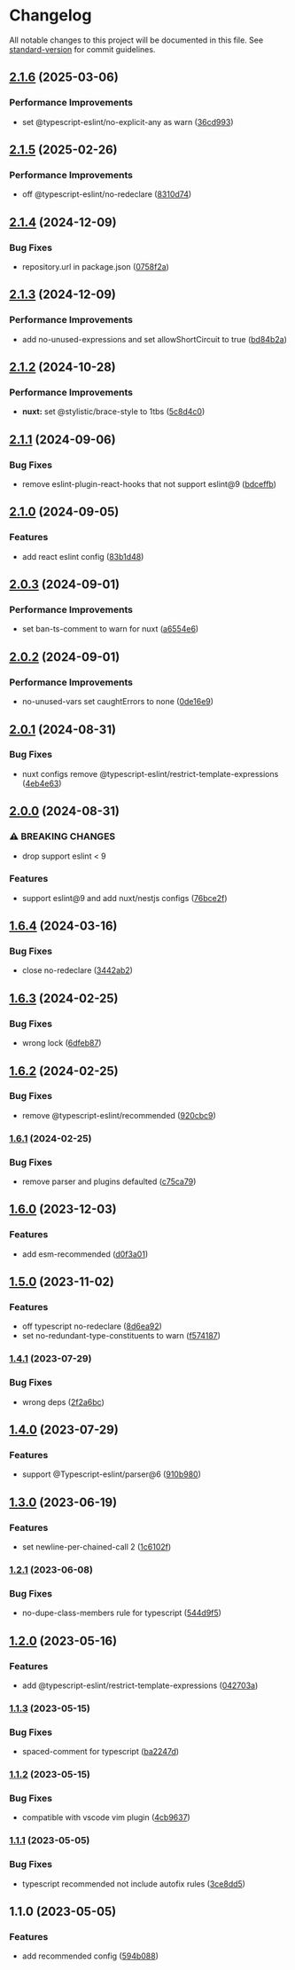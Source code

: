 # Changelog

All notable changes to this project will be documented in this file. See [standard-version](https://github.com/conventional-changelog/standard-version) for commit guidelines.

## [2.1.6](https://github.com/buka-inc/npm.eslint-config/compare/v2.1.5...v2.1.6) (2025-03-06)


### Performance Improvements

* set @typescript-eslint/no-explicit-any as warn ([36cd993](https://github.com/buka-inc/npm.eslint-config/commit/36cd9930dd7c926c430b462bac50bcd288131d38))

## [2.1.5](https://github.com/buka-inc/npm.eslint-config/compare/v2.1.4...v2.1.5) (2025-02-26)


### Performance Improvements

* off @typescript-eslint/no-redeclare ([8310d74](https://github.com/buka-inc/npm.eslint-config/commit/8310d7433c4256edf3dac49ba08efd68f814c77e))

## [2.1.4](https://github.com/buka-inc/npm.eslint-config/compare/v2.1.3...v2.1.4) (2024-12-09)


### Bug Fixes

* repository.url in package.json ([0758f2a](https://github.com/buka-inc/npm.eslint-config/commit/0758f2ae5416c6957e6b59c2b65d2cd9810027f2))

## [2.1.3](https://github.com/buka-inc/npm.eslint-config/compare/v2.1.2...v2.1.3) (2024-12-09)


### Performance Improvements

* add no-unused-expressions and set allowShortCircuit to true ([bd84b2a](https://github.com/buka-inc/npm.eslint-config/commit/bd84b2a3077a0418f86892faa8251684c7d22898))

## [2.1.2](https://github.com/buka-lnc/npm.eslint-config/compare/v2.1.1...v2.1.2) (2024-10-28)


### Performance Improvements

* **nuxt:** set @stylistic/brace-style to 1tbs ([5c8d4c0](https://github.com/buka-lnc/npm.eslint-config/commit/5c8d4c07b09a866e382793aa08afbf44634af5fb))

## [2.1.1](https://github.com/buka-lnc/npm.eslint-config/compare/v2.1.0...v2.1.1) (2024-09-06)


### Bug Fixes

* remove eslint-plugin-react-hooks that not support eslint@9 ([bdceffb](https://github.com/buka-lnc/npm.eslint-config/commit/bdceffb8fe59dd12ff20893c33904526f5d2e400))

## [2.1.0](https://github.com/buka-lnc/npm.eslint-config/compare/v2.0.3...v2.1.0) (2024-09-05)


### Features

* add react eslint config ([83b1d48](https://github.com/buka-lnc/npm.eslint-config/commit/83b1d48915469630b7a72561e7d6408996db4b63))

## [2.0.3](https://github.com/buka-lnc/npm.eslint-config/compare/v2.0.2...v2.0.3) (2024-09-01)


### Performance Improvements

* set ban-ts-comment to warn for nuxt ([a6554e6](https://github.com/buka-lnc/npm.eslint-config/commit/a6554e6bf20d311f1463609fe05e39740c405ca8))

## [2.0.2](https://github.com/buka-lnc/npm.eslint-config/compare/v2.0.1...v2.0.2) (2024-09-01)


### Performance Improvements

* no-unused-vars set caughtErrors to none ([0de16e9](https://github.com/buka-lnc/npm.eslint-config/commit/0de16e987650cb8bb5ef869c1c0ccb09beab3c23))

## [2.0.1](https://github.com/buka-lnc/npm.eslint-config/compare/v2.0.0...v2.0.1) (2024-08-31)


### Bug Fixes

* nuxt configs remove @typescript-eslint/restrict-template-expressions ([4eb4e63](https://github.com/buka-lnc/npm.eslint-config/commit/4eb4e63f92bfe08232385e3359f6330470a1a440))

## [2.0.0](https://github.com/buka-lnc/npm.eslint-config/compare/v1.6.4...v2.0.0) (2024-08-31)


### ⚠ BREAKING CHANGES

* drop support eslint < 9

### Features

* support eslint@9 and add nuxt/nestjs configs ([76bce2f](https://github.com/buka-lnc/npm.eslint-config/commit/76bce2f535c99008425e201ca8a8fd35b442d1dc))

## [1.6.4](https://github.com/buka-lnc/npm.eslint-config/compare/v1.6.3...v1.6.4) (2024-03-16)


### Bug Fixes

* close no-redeclare ([3442ab2](https://github.com/buka-lnc/npm.eslint-config/commit/3442ab224c133ecf6ccdba3a089652a33b16a044))

## [1.6.3](https://github.com/buka-lnc/npm.eslint-config/compare/v1.6.2...v1.6.3) (2024-02-25)


### Bug Fixes

* wrong lock ([6dfeb87](https://github.com/buka-lnc/npm.eslint-config/commit/6dfeb87069ac79ee318582cbc1a0da7563218ab9))

## [1.6.2](https://github.com/buka-lnc/npm.eslint-config/compare/v1.6.1...v1.6.2) (2024-02-25)


### Bug Fixes

* remove @typescript-eslint/recommended ([920cbc9](https://github.com/buka-lnc/npm.eslint-config/commit/920cbc90ebd77b4228dc7dd153dc0356eb65677c))

### [1.6.1](https://github.com/buka-lnc/npm.eslint-config/compare/v1.6.0...v1.6.1) (2024-02-25)


### Bug Fixes

* remove parser and plugins defaulted ([c75ca79](https://github.com/buka-lnc/npm.eslint-config/commit/c75ca79f6c21f1b0e93ffca87c5b09af3c47697e))

## [1.6.0](https://github.com/buka-lnc/npm.eslint-config/compare/v1.5.0...v1.6.0) (2023-12-03)


### Features

* add esm-recommended ([d0f3a01](https://github.com/buka-lnc/npm.eslint-config/commit/d0f3a01262bd9eff27ac42957459ebc3991f952c))

## [1.5.0](https://github.com/Val-istar-Guo/eslint-config/compare/v1.4.1...v1.5.0) (2023-11-02)


### Features

* off typescript no-redeclare ([8d6ea92](https://github.com/Val-istar-Guo/eslint-config/commit/8d6ea92f815c5dc2ff2d5940e7c5d375d5cd4fc3))
* set no-redundant-type-constituents to warn ([f574187](https://github.com/Val-istar-Guo/eslint-config/commit/f5741871be82766ffcb72bd2ee777f3c3d75ed03))

### [1.4.1](https://github.com/Val-istar-Guo/eslint-config/compare/v1.4.0...v1.4.1) (2023-07-29)


### Bug Fixes

* wrong deps ([2f2a6bc](https://github.com/Val-istar-Guo/eslint-config/commit/2f2a6bc0c35bcf36d1af78b147c79fa5ea8b5672))

## [1.4.0](https://github.com/Val-istar-Guo/eslint-config/compare/v1.3.0...v1.4.0) (2023-07-29)


### Features

* support @Typescript-eslint/parser@6 ([910b980](https://github.com/Val-istar-Guo/eslint-config/commit/910b980c949f73280e61bee1c8fb5c00c472c1d7))

## [1.3.0](https://github.com/Val-istar-Guo/eslint-config/compare/v1.2.1...v1.3.0) (2023-06-19)


### Features

* set newline-per-chained-call 2 ([1c6102f](https://github.com/Val-istar-Guo/eslint-config/commit/1c6102f86b71a8ad1c0e9592aa77a6b4a04dfd55))

### [1.2.1](https://github.com/Val-istar-Guo/eslint-config/compare/v1.2.0...v1.2.1) (2023-06-08)


### Bug Fixes

* no-dupe-class-members rule for typescript ([544d9f5](https://github.com/Val-istar-Guo/eslint-config/commit/544d9f5663f41011354a9d5853713a3c729cea0e))

## [1.2.0](https://github.com/Val-istar-Guo/eslint-config/compare/v1.1.3...v1.2.0) (2023-05-16)


### Features

* add @typescript-eslint/restrict-template-expressions ([042703a](https://github.com/Val-istar-Guo/eslint-config/commit/042703a0d9235f65d6b68fd780364a10ce1e3ffe))

### [1.1.3](https://github.com/Val-istar-Guo/eslint-config/compare/v1.1.2...v1.1.3) (2023-05-15)


### Bug Fixes

* spaced-comment for typescript ([ba2247d](https://github.com/Val-istar-Guo/eslint-config/commit/ba2247d214ae1f1cd68cf31fce53c5c53dda14d4))

### [1.1.2](https://github.com/Val-istar-Guo/eslint-config/compare/v1.1.1...v1.1.2) (2023-05-15)


### Bug Fixes

* compatible with vscode vim plugin ([4cb9637](https://github.com/Val-istar-Guo/eslint-config/commit/4cb963788861b9398b4638b20c81e75805eaf4e1))

### [1.1.1](https://github.com/Val-istar-Guo/eslint-config/compare/v1.1.0...v1.1.1) (2023-05-05)


### Bug Fixes

* typescript recommended not include autofix rules ([3ce8dd5](https://github.com/Val-istar-Guo/eslint-config/commit/3ce8dd5c04ababe962a17d6be57289fbafb28c1f))

## 1.1.0 (2023-05-05)


### Features

* add recommended config ([594b088](https://github.com/Val-istar-Guo/eslint-config/commit/594b088f8e908e48045cea4ed7416d0f3f806399))
